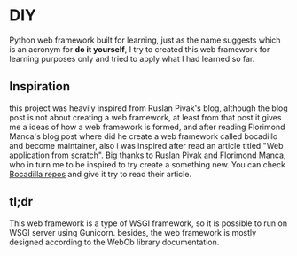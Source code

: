 # DIY

Python web framework built for learning, just as the name suggests which is an acronym for **do it yourself**, I try to created this web framework for learning purposes only and tried to apply what I had learned so far.

## Inspiration

this project was heavily inspired from Ruslan Pivak's blog, although the blog post is not about creating a web framework, at least from that post it gives me a ideas of how a web framework is formed, and after reading Florimond Manca's blog post where did he create a web framework called bocadillo and become maintainer, also i was inspired after read an article titled "Web application from scratch". Big thanks to Ruslan Pivak and Florimond Manca, who in turn me to be inspired to try create a something new. You can check [Bocadilla repos](https://github.com/bocadilloproject/bocadillo) and give it try to read their article.

## tl;dr

This web framework is a type of WSGI framework, so it is possible to run on WSGI server using Gunicorn. besides, the web framework is mostly designed according to the WebOb library documentation.
